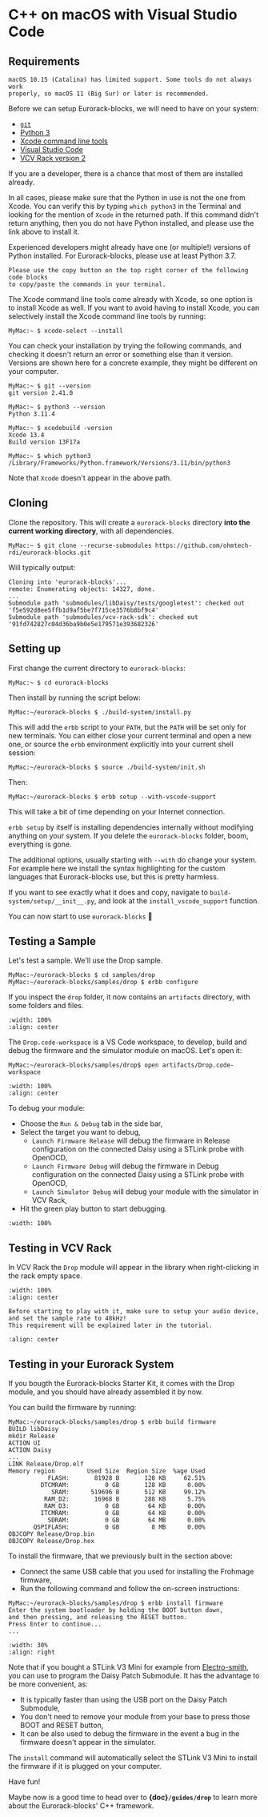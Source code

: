 # C++ on macOS with Visual Studio Code


## Requirements

```{note}
macOS 10.15 (Catalina) has limited support. Some tools do not always work
properly, so macOS 11 (Big Sur) or later is recommended.
```

Before we can setup Eurorack-blocks, we will need to have on your system:

- [`git`](https://git-scm.com/download)
- [Python 3](https://www.python.org/downloads/)
- [Xcode command line tools](https://developer.apple.com/xcode/)
- [Visual Studio Code](https://developer.apple.com/xcode/)
- [VCV Rack version 2](https://vcvrack.com/Rack)

If you are a developer, there is a chance that most of them are installed already.

In all cases, please make sure that the Python in use is not the one from Xcode.
You can verify this by typing `which python3` in the Terminal and looking for the mention
of `Xcode` in the returned path. If this command didn't return anything, then you do not
have Python installed, and please use the link above to install it.

Experienced developers might already have one (or multiple!) versions of Python installed.
For Eurorack-blocks, please use at least Python 3.7.

```{note}
Please use the copy button on the top right corner of the following code blocks
to copy/paste the commands in your terminal.
```

The Xcode command line tools come already with Xcode, so one option is to install Xcode
as well. If you want to avoid having to install Xcode, you can selectively install the Xcode
command line tools by running:

```{code-block} shell-session
MyMac:~ $ xcode-select --install
```

You can check your installation by trying the following commands, and checking it doesn't
return an error or something else than it version. Versions are shown here for a concrete
example, they might be different on your computer.

```{code-block} shell-session
MyMac:~ $ git --version
git version 2.41.0
```

```{code-block} shell-session
MyMac:~ $ python3 --version
Python 3.11.4
```

```{code-block} shell-session
MyMac:~ $ xcodebuild -version
Xcode 13.4
Build version 13F17a
```

```{code-block} shell-session
MyMac:~ $ which python3
/Library/Frameworks/Python.framework/Versions/3.11/bin/python3
```
Note that `Xcode` doesn't appear in the above path.


## Cloning

Clone the repository. This will create a `eurorack-blocks` directory **into the current working directory**, with all dependencies.

```{code-block} shell-session
MyMac:~ $ git clone --recurse-submodules https://github.com/ohmtech-rdi/eurorack-blocks.git
```

Will typically output:

```{code-block} shell-session
Cloning into 'eurorack-blocks'...
remote: Enumerating objects: 14327, done.
...
Submodule path 'submodules/libDaisy/tests/googletest': checked out 'f5e592d8ee5ffb1d9af5be7f715ce3576b8bf9c4'
Submodule path 'submodules/vcv-rack-sdk': checked out '91fd742827c04d36ba9b0e5e179571e393682326'
```


## Setting up

First change the current directory to `eurorack-blocks`:

```{code-block} shell-session
MyMac:~ $ cd eurorack-blocks
```

Then install by running the script below:

```{code-block} shell-session
MyMac:~/eurorack-blocks $ ./build-system/install.py
```

This will add the `erbb` script to your `PATH`, but the `PATH` will be set only for new terminals.
You can either close your current terminal and open a new one, or source the `erbb` environment
explicitly into your current shell session:

```{code-block} shell-session
MyMac:~/eurorack-blocks $ source ./build-system/init.sh
```

Then:

```{code-block} shell-session
MyMac:~/eurorack-blocks $ erbb setup --with-vscode-support
```

This will take a bit of time depending on your Internet connection.

`erbb setup` by itself is installing dependencies internally without modifying anything on
your system. If you delete the `eurorack-blocks` folder, boom, everything is gone.

The additional options, usually starting with `--with` do change your system. For example
here we install the syntax highlighting for the custom languages that Eurorack-blocks use,
but this is pretty harmless.

If you want to see exactly what it does and copy, navigate to `build-system/setup/__init__.py`,
and look at the `install_vscode_support` function.

You can now start to use `eurorack-blocks` 🎉


## Testing a Sample

Let's test a sample. We'll use the Drop sample.

```{code-block} shell-session
MyMac:~/eurorack-blocks $ cd samples/drop
MyMac:~/eurorack-blocks/samples/drop $ erbb configure
```

If you inspect the `drop` folder, it now contains an `artifacts` directory, with some folders and files.

```{image} macos-cpp-xcode-configure.png
:width: 100%
:align: center
```

The `Drop.code-workspace` is a VS Code workspace, to develop, build and debug the
firmware and the simulator module on macOS.
Let's open it:

```{code-block} shell-session
MyMac:~/eurorack-blocks/samples/drop$ open artifacts/Drop.code-workspace
```

```{image} macos-cpp-vscode-workspace.png
:width: 100%
:align: center
```

To debug your module:

- Choose the `Run & Debug` tab in the side bar,
- Select the target you want to debug,
   - `Launch Firmware Release` will debug the firmware in Release configuration on the connected Daisy using a STLink probe with OpenOCD,
   - `Launch Firmware Debug` will debug the firmware in Debug configuration on the connected Daisy using a STLink probe with OpenOCD,
   - `Launch Simulator Debug` will debug your module with the simulator in VCV Rack,
- Hit the green play button to start debugging.

```{image} macos-cpp-vscode-workspace-debug.png
:width: 100%
```


## Testing in VCV Rack

In VCV Rack the `Drop` module will appear in the library when right-clicking in the rack empty space.

```{image} vcvrack-drop.png
:width: 100%
:align: center
```

```{important}
Before starting to play with it, make sure to setup your audio device,
and set the sample rate to 48kHz!
This requirement will be explained later in the tutorial.
```

```{image} vcvrack-audio.png
:align: center
```


## Testing in your Eurorack System

If you bougth the Eurorack-blocks Starter Kit, it comes with the Drop module, and you should
have already assembled it by now.

You can build the firmware by running:

```{code-block} shell-session
MyMac:~/eurorack-blocks/samples/drop $ erbb build firmware
BUILD libDaisy
mkdir Release
ACTION UI
ACTION Daisy
...
LINK Release/Drop.elf
Memory region         Used Size  Region Size  %age Used
           FLASH:       81928 B       128 KB     62.51%
         DTCMRAM:          0 GB       128 KB      0.00%
            SRAM:      519696 B       512 KB     99.12%
          RAM_D2:       16968 B       288 KB      5.75%
          RAM_D3:          0 GB        64 KB      0.00%
         ITCMRAM:          0 GB        64 KB      0.00%
           SDRAM:          0 GB        64 MB      0.00%
       QSPIFLASH:          0 GB         8 MB      0.00%
OBJCOPY Release/Drop.bin
OBJCOPY Release/Drop.hex
```

To install the firmware, that we previously built in the section above:
- Connect the same USB cable that you used for installing the Frohmage firmware,
- Run the following command and follow the on-screen instructions:

```{code-block} shell-session
MyMac:~/eurorack-blocks/samples/drop $ erbb install firmware
Enter the system bootloader by holding the BOOT button down,
and then pressing, and releasing the RESET button.
Press Enter to continue...
...
```

```{image} stlink-v3-mini.png
:width: 30%
:align: right
```

Note that if you bought a STLink V3 Mini
for example from [Electro-smith](https://www.electro-smith.com/daisy/stlink-v3mini),
you can use to program the Daisy Patch Submodule.
It has the advantage to be more convenient, as:
- It is typically faster than using the USB port on the Daisy Patch Submodule,
- You don't need to remove your module from your base to press those BOOT and RESET
   button,
- It can be also used to debug the firmware in the event a bug in the firmware doesn't appear
   in the simulator.

The `install` command will automatically select the STLink V3 Mini to install the firmware
if it is plugged on your computer.

Have fun!

Maybe now is a good time to head over to **{doc}`/guides/drop`** to learn more about the
Eurorack-blocks' C++ framework.
